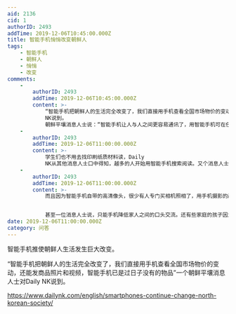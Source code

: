 ```yaml
---
aid: 2136
cid: 1
authorID: 2493
addTime: 2019-12-06T10:45:00.000Z
title: 智能手机悄悄改变朝鲜人
tags:
    - 智能手机
    - 朝鲜人
    - 悄悄
    - 改变
comments:
    -
        authorID: 2493
        addTime: 2019-12-06T10:45:00.000Z
        content: >-
            “智能手机把朝鲜人的生活完全改变了，我们直接用手机查看全国市场物价的变动，还能发商品照片和视频，智能手机已是过日子不能没有的东西”一个朝鲜平壤消息人士对Daily
            NK说到。
            朝鲜平壤消息人士说：“智能手机让人与人之间更容易通讯了，用智能手机可在任何地方打电话，更容易人们沟通传递消息。现在我们进入了电子通讯时代，远离从前写信寄信再等上一个多月的年代”
    -
        authorID: 2493
        addTime: 2019-12-06T11:00:00.000Z
        content: >-
            学生们也不用去找印刷纸质材料读，Daily
            NK从其他消息人士口中得知，越多的人开始用智能手机搜索阅读。又个消息人士说，科研技术研究者不再跑去读书馆调阅资料，而是在手机上寻索，妇女也在手机上阅读烹饪书籍学习做菜，人们多把时间花在点击手机上。
    -
        authorID: 2493
        addTime: 2019-12-06T11:00:00.000Z
        content: >-
            而且因为智能手机自带的高清像头，很少有人专门买相机照相了，用手机摄影的越来越多，以前那些以给人摄像为业的人现在任务变少了。


            甚至一位消息人士说，只能手机降低家人之间的口头交流。还有些家庭的孩子因为痴迷手机游戏荒废作业，家长们只好来给补做作业。有的家庭，丈夫因为妻子每天下面就沉迷手机游戏而吵架。
date: 2019-12-06T11:00:00.000Z
category: 问答
---
```


智能手机推使朝鲜人生活发生巨大改变。

“智能手机把朝鲜人的生活完全改变了，我们直接用手机查看全国市场物价的变动，还能发商品照片和视频，智能手机已是过日子没有的物品”一个朝鲜平壤消息人士对Daily NK说到。

https://www.dailynk.com/english/smartphones-continue-change-north-korean-society/
